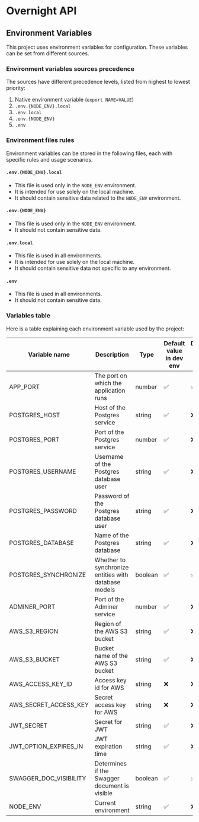 Overnight API
===

Environment Variables
---

This project uses environment variables for configuration. These variables can be set from different sources.

### Environment variables sources precedence

The sources have different precedence levels, listed from highest to lowest priority:

1. Native environment variable (`export NAME=VALUE`)
2. `.env.{NODE_ENV}.local`
3. `.env.local`
4. `.env.{NODE_ENV}`
5. `.env`

### Environment files rules

Environment variables can be stored in the following files, each with specific rules and usage scenarios.

#### `.env.{NODE_ENV}.local`
- This file is used only in the `NODE_ENV` environment.
- It is intended for use solely on the local machine.
- It should contain sensitive data related to the `NODE_ENV` environment.

#### `.env.{NODE_ENV}`
- This file is used only in the `NODE_ENV` environment.
- It should not contain sensitive data.

#### `.env.local`
- This file is used in all environments.
- It is intended for use solely on the local machine.
- It should contain sensitive data not specific to any environment.

#### `.env`
- This file is used in all environments.
- It should not contain sensitive data.

### Variables table

Here is a table explaining each environment variable used by the project:

| **Variable name**      | **Description**                                      | **Type** | **Default value in dev env** | **Default value in all env** |
|------------------------|------------------------------------------------------|----------|------------------------------|------------------------------|
| APP_PORT               | The port on which the application runs               | number   | ✅                            | ✅                            |
| POSTGRES_HOST          | Host of the Postgres service                         | string   | ✅                            | ❌                            |
| POSTGRES_PORT          | Port of the Postgres service                         | number   | ✅                            | ❌                            |
| POSTGRES_USERNAME      | Username of the Postgres database user               | string   | ✅                            | ❌                            |
| POSTGRES_PASSWORD      | Password of the Postgres database user               | string   | ✅                            | ❌                            |
| POSTGRES_DATABASE      | Name of the Postgres database                        | string   | ✅                            | ❌                            |
| POSTGRES_SYNCHRONIZE   | Whether to synchronize entities with database models | boolean  | ✅                            | ✅                            |
| ADMINER_PORT           | Port of the Adminer service                          | number   | ✅                            | ❌                            |
| AWS_S3_REGION          | Region of the AWS S3 bucket                          | string   | ✅                            | ❌                            |
| AWS_S3_BUCKET          | Bucket name of the AWS S3 bucket                     | string   | ✅                            | ❌                            |
| AWS_ACCESS_KEY_ID      | Access key id for AWS                                | string   | ❌                            | ❌                            |
| AWS_SECRET_ACCESS_KEY  | Secret access key for AWS                            | string   | ❌                            | ❌                            |
| JWT_SECRET             | Secret for JWT                                       | string   | ✅                            | ❌                            |
| JWT_OPTION_EXPIRES_IN  | JWT expiration time                                  | string   | ✅                            | ❌                            |
| SWAGGER_DOC_VISIBILITY | Determines if the Swagger document is visible        | boolean  | ✅                            | ✅                            |
| NODE_ENV               | Current environment                                  | string   | ✅                            | ❌                            |
